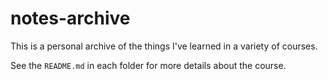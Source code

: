 # notes-archive

This is a personal archive of the things I've learned in a variety of courses.

See the `README.md` in each folder for more details about the course.
